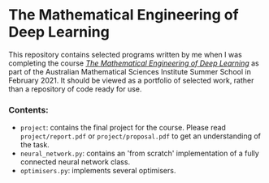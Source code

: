 # The Mathematical Engineering of Deep Learning
 
This repository contains selected programs written by me when I was completing 
the course [*The Mathematical Engineering of Deep Learning*](https://deeplearningmath.org)
as part of the Australian Mathematical Sciences Institute Summer School in 
February 2021. It should be viewed as a portfolio of selected work, rather than 
a repository of code ready for use.

### Contents:
- `project`: contains the final project for the course. Please read `project/report.pdf`
or `project/proposal.pdf` to get an understanding of the task.
- `neural_network.py`: contains an 'from scratch' implementation of a fully connected 
neural network class.
- `optimisers.py`: implements several optimisers.